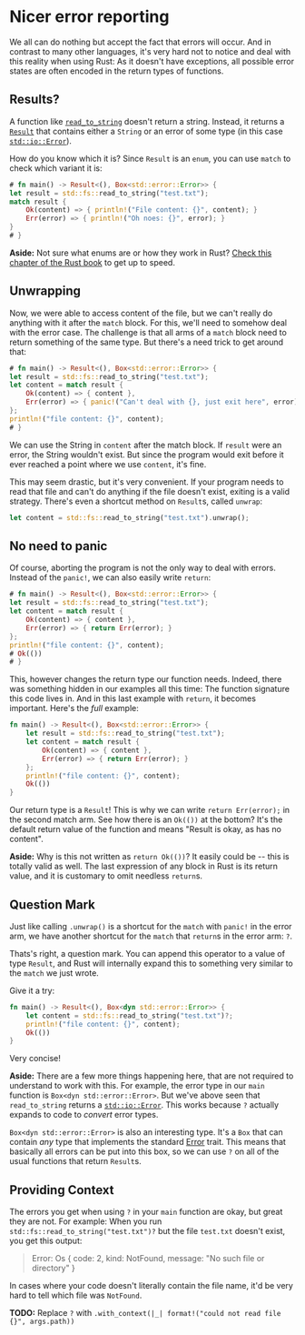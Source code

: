 # Nicer error reporting

We all can do nothing but accept the fact that errors will occur.
And in contrast to many other languages,
it's very hard not to notice and deal with this reality
when using Rust:
As it doesn't have exceptions,
all possible error states are often encoded in the return types of functions.

## Results?

A function like [`read_to_string`] doesn't return a string.
Instead, it returns a [`Result`]
that contains either
a `String`
or an error of some type
(in this case [`std::io::Error`]).

[`read_to_string`]: https://doc.rust-lang.org/1.27.2/std/fs/fn.read_to_string.html
[`Result`]: https://doc.rust-lang.org/1.27.2/std/result/index.html
[`std::io::Error`]: https://doc.rust-lang.org/1.27.2/std/io/type.Result.html

How do you know which it is?
Since `Result` is an `enum`,
you can use `match` to check which variant it is:

```rust
# fn main() -> Result<(), Box<std::error::Error>> {
let result = std::fs::read_to_string("test.txt");
match result {
    Ok(content) => { println!("File content: {}", content); }
    Err(error) => { println!("Oh noes: {}", error); }
}
# }
```

<aside>

**Aside:**
Not sure what enums are or how they work in Rust?
[Check this chapter of the Rust book](https://doc.rust-lang.org/1.27.2/book/second-edition/ch06-00-enums.html)
to get up to speed.

</aside>

## Unwrapping

Now, we were able to access content of the file,
but we can't really do anything with it after the `match` block.
For this, we'll need to somehow deal with the error case.
The challenge is that all arms of a `match` block need to return something of the same type.
But there's a need trick to get around that:

```rust
# fn main() -> Result<(), Box<std::error::Error>> {
let result = std::fs::read_to_string("test.txt");
let content = match result {
    Ok(content) => { content },
    Err(error) => { panic!("Can't deal with {}, just exit here", error); }
};
println!("file content: {}", content);
# }
```

We can use the String in `content` after the match block.
If `result` were an error, the String wouldn't exist.
But since the program would exit before it ever reached a point where we use `content`,
it's fine.

This may seem drastic,
but it's very convenient.
If your program needs to read that file and can't do anything if the file doesn't exist,
exiting is a valid strategy.
There's even a shortcut method on `Result`s, called `unwrap`:

```rust
let content = std::fs::read_to_string("test.txt").unwrap();
```

## No need to panic

Of course, aborting the program is not the only way to deal with errors.
Instead of the `panic!`, we can also easily write `return`:

```rust
# fn main() -> Result<(), Box<std::error::Error>> {
let result = std::fs::read_to_string("test.txt");
let content = match result {
    Ok(content) => { content },
    Err(error) => { return Err(error); }
};
println!("file content: {}", content);
# Ok(())
# }
```

This, however changes the return type our function needs.
Indeed, there was something hidden in our examples all this time:
The function signature this code lives in.
And in this last example with `return`,
it becomes important.
Here's the _full_ example:

```rust
fn main() -> Result<(), Box<std::error::Error>> {
    let result = std::fs::read_to_string("test.txt");
    let content = match result {
        Ok(content) => { content },
        Err(error) => { return Err(error); }
    };
    println!("file content: {}", content);
    Ok(())
}
```

Our return type is a `Result`!
This is why we can write `return Err(error);` in the second match arm.
See how there is an `Ok(())` at the bottom?
It's the default return value of the function and means
"Result is okay, as has no content".

<aside>

**Aside:**
Why is this not written as `return Ok(())`?
It easily could be -- this is totally valid as well.
The last expression of any block in Rust is its return value,
and it is customary to omit needless `return`s.

</aside>

## Question Mark

Just like calling `.unwrap()` is a shortcut
for the `match` with `panic!` in the error arm,
we have another shortcut for the `match` that `return`s in the error arm:
`?`.

Thats's right, a question mark.
You can append this operator to a value of type `Result`,
and Rust will internally expand this to something very similar to
the `match` we just wrote.

Give it a try:

```rust
fn main() -> Result<(), Box<dyn std::error::Error>> {
    let content = std::fs::read_to_string("test.txt")?;
    println!("file content: {}", content);
    Ok(())
}
```

Very concise!

<aside>

**Aside:**
There are a few more things happening here,
that are not required to understand to work with this.
For example,
the error type in our `main` function is `Box<dyn std::error::Error>`.
But we've above seen that `read_to_string` returns a [`std::io::Error`].
This works because `?` actually expands to code to _convert_ error types.

`Box<dyn std::error::Error>` is also an interesting type.
It's a `Box` that can contain _any_ type
that implements the standard [Error][`std::error::Error`] trait.
This means that basically all errors can be put into this box,
so we can use `?` on all of the usual functions that return `Result`s.

[`std::error::Error`]: https://doc.rust-lang.org/1.27.2/std/error/trait.Error.html

</aside>

## Providing Context

The errors you get when using `?` in your `main` function are okay,
but great they are not.
For example:
When you run `std::fs::read_to_string("test.txt")?`
but the file `test.txt` doesn't exist,
you get this output:

> Error: Os { code: 2, kind: NotFound, message: "No such file or directory" }

In cases where your code doesn't literally contain the file name,
it'd be very hard to tell which file was `NotFound`.

<aside class="todo">

**TODO:** Replace `?` with `.with_context(|_| format!("could not read file {}", args.path))`

</aside>
